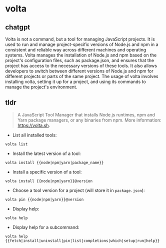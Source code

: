 # volta 
## chatgpt 
Volta is not a command, but a tool for managing JavaScript projects. It is used to run and manage project-specific versions of Node.js and npm in a consistent and reliable way across different machines and operating systems. Volta manages the installation of Node.js and npm based on the project's configuration files, such as package.json, and ensures that the project has access to the necessary versions of these tools. It also allows developers to switch between different versions of Node.js and npm for different projects or parts of the same project. The usage of volta involves installing volta, setting it up for a project, and using its commands to manage the project's environment. 

## tldr 
 
> A JavaScript Tool Manager that installs Node.js runtimes, npm and Yarn package managers, or any binaries from npm.
> More information: <https://volta.sh>.

- List all installed tools:

`volta list`

- Install the latest version of a tool:

`volta install {{node|npm|yarn|package_name}}`

- Install a specific version of a tool:

`volta install {{node|npm|yarn}}@version`

- Choose a tool version for a project (will store it in `package.json`):

`volta pin {{node|npm|yarn}}@version`

- Display help:

`volta help`

- Display help for a subcommand:

`volta help {{fetch|install|uninstall|pin|list|completions|which|setup|run|help}}`
